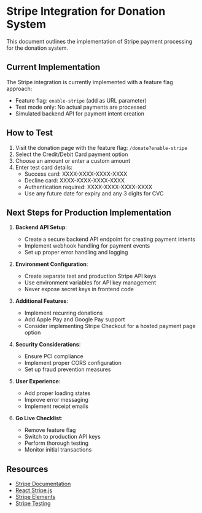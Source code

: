 # Stripe Integration for Donation System

This document outlines the implementation of Stripe payment processing for the donation system.

## Current Implementation

The Stripe integration is currently implemented with a feature flag approach:

- Feature flag: `enable-stripe` (add as URL parameter)
- Test mode only: No actual payments are processed
- Simulated backend API for payment intent creation

## How to Test

1. Visit the donation page with the feature flag: `/donate?enable-stripe`
2. Select the Credit/Debit Card payment option
3. Choose an amount or enter a custom amount
4. Enter test card details:
   - Success card: XXXX-XXXX-XXXX-XXXX
   - Decline card: XXXX-XXXX-XXXX-XXXX
   - Authentication required: XXXX-XXXX-XXXX-XXXX
   - Use any future date for expiry and any 3 digits for CVC

## Next Steps for Production Implementation

1. **Backend API Setup**:
   - Create a secure backend API endpoint for creating payment intents
   - Implement webhook handling for payment events
   - Set up proper error handling and logging

2. **Environment Configuration**:
   - Create separate test and production Stripe API keys
   - Use environment variables for API key management
   - Never expose secret keys in frontend code

3. **Additional Features**:
   - Implement recurring donations
   - Add Apple Pay and Google Pay support
   - Consider implementing Stripe Checkout for a hosted payment page option

4. **Security Considerations**:
   - Ensure PCI compliance
   - Implement proper CORS configuration
   - Set up fraud prevention measures

5. **User Experience**:
   - Add proper loading states
   - Improve error messaging
   - Implement receipt emails

6. **Go Live Checklist**:
   - Remove feature flag
   - Switch to production API keys
   - Perform thorough testing
   - Monitor initial transactions

## Resources

- [Stripe Documentation](https://stripe.com/docs)
- [React Stripe.js](https://stripe.com/docs/stripe-js/react)
- [Stripe Elements](https://stripe.com/docs/stripe-js)
- [Stripe Testing](https://stripe.com/docs/testing)

